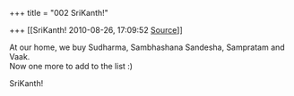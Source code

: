 +++
title = "002 SriKanth!"

+++
[[SriKanth!	2010-08-26, 17:09:52 [Source](https://groups.google.com/g/bvparishat/c/hPN1ApxuPmY)]]



At our home, we buy Sudharma, Sambhashana Sandesha, Sampratam and  
Vaak.  
Now one more to add to the list :)  
  
SriKanth!

